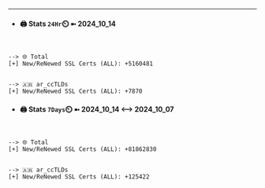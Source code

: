 

---
- #### 🖨️ **Stats** `24Hr`⏲️ ➼ 2024_10_14
```console


--> 🌐 Total
[+] New/ReNewed SSL Certs (ALL): +5160481


--> 🇦🇷 ar_ccTLDs
[+] New/ReNewed SSL Certs (ALL): +7870

```

- #### 🖨️ **Stats** `7Days`⏲️ ➼ 2024_10_14 <--> 2024_10_07
```console


--> 🌐 Total
[+] New/ReNewed SSL Certs (ALL): +81862830


--> 🇦🇷 ar_ccTLDs
[+] New/ReNewed SSL Certs (ALL): +125422

```

